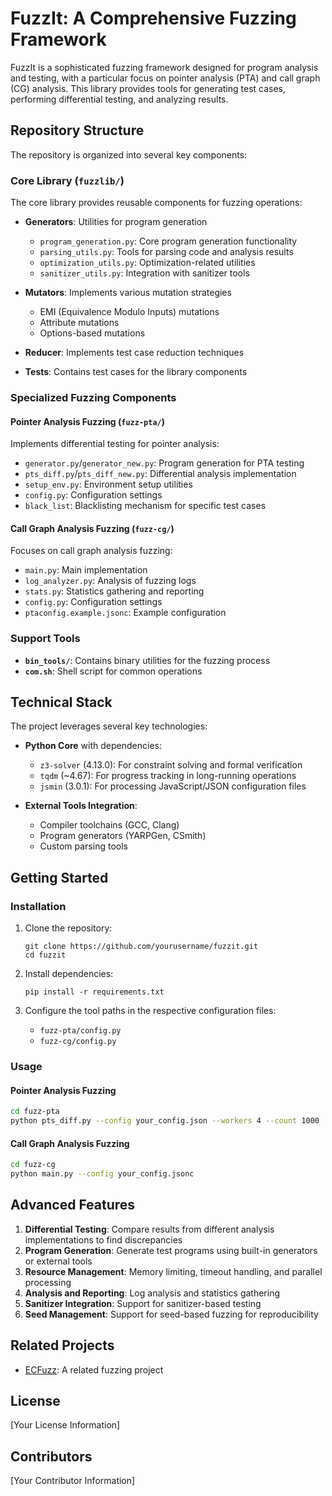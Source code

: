 # FuzzIt: A Comprehensive Fuzzing Framework

FuzzIt is a sophisticated fuzzing framework designed for program analysis and testing, with a particular focus on pointer analysis (PTA) and call graph (CG) analysis. This library provides tools for generating test cases, performing differential testing, and analyzing results.

## Repository Structure

The repository is organized into several key components:

### Core Library (`fuzzlib/`)

The core library provides reusable components for fuzzing operations:

- **Generators**: Utilities for program generation
  - `program_generation.py`: Core program generation functionality
  - `parsing_utils.py`: Tools for parsing code and analysis results
  - `optimization_utils.py`: Optimization-related utilities
  - `sanitizer_utils.py`: Integration with sanitizer tools

- **Mutators**: Implements various mutation strategies
  - EMI (Equivalence Modulo Inputs) mutations
  - Attribute mutations
  - Options-based mutations

- **Reducer**: Implements test case reduction techniques

- **Tests**: Contains test cases for the library components

### Specialized Fuzzing Components

#### Pointer Analysis Fuzzing (`fuzz-pta/`)

Implements differential testing for pointer analysis:
- `generator.py`/`generator_new.py`: Program generation for PTA testing
- `pts_diff.py`/`pts_diff_new.py`: Differential analysis implementation
- `setup_env.py`: Environment setup utilities
- `config.py`: Configuration settings
- `black_list`: Blacklisting mechanism for specific test cases

#### Call Graph Analysis Fuzzing (`fuzz-cg/`)

Focuses on call graph analysis fuzzing:
- `main.py`: Main implementation
- `log_analyzer.py`: Analysis of fuzzing logs
- `stats.py`: Statistics gathering and reporting
- `config.py`: Configuration settings
- `ptaconfig.example.jsonc`: Example configuration

### Support Tools

- **`bin_tools/`**: Contains binary utilities for the fuzzing process
- **`com.sh`**: Shell script for common operations

## Technical Stack

The project leverages several key technologies:

- **Python Core** with dependencies:
  - `z3-solver` (4.13.0): For constraint solving and formal verification
  - `tqdm` (~4.67): For progress tracking in long-running operations
  - `jsmin` (3.0.1): For processing JavaScript/JSON configuration files

- **External Tools Integration**:
  - Compiler toolchains (GCC, Clang)
  - Program generators (YARPGen, CSmith)
  - Custom parsing tools

## Getting Started

### Installation

1. Clone the repository:
   ```
   git clone https://github.com/yourusername/fuzzit.git
   cd fuzzit
   ```

2. Install dependencies:
   ```
   pip install -r requirements.txt
   ```

3. Configure the tool paths in the respective configuration files:
   - `fuzz-pta/config.py`
   - `fuzz-cg/config.py`

### Usage

#### Pointer Analysis Fuzzing

```bash
cd fuzz-pta
python pts_diff.py --config your_config.json --workers 4 --count 1000
```

#### Call Graph Analysis Fuzzing

```bash
cd fuzz-cg
python main.py --config your_config.jsonc
```

## Advanced Features

1. **Differential Testing**: Compare results from different analysis implementations to find discrepancies
2. **Program Generation**: Generate test programs using built-in generators or external tools
3. **Resource Management**: Memory limiting, timeout handling, and parallel processing
4. **Analysis and Reporting**: Log analysis and statistics gathering
5. **Sanitizer Integration**: Support for sanitizer-based testing
6. **Seed Management**: Support for seed-based fuzzing for reproducibility

## Related Projects

- [ECFuzz](https://github.com/ecfuzz/ECFuzz): A related fuzzing project

## License

[Your License Information]

## Contributors

[Your Contributor Information]